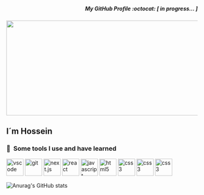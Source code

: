 ##### <div align="right"> My GitHub Profile :octocat: [ in progress... ] </div>


<p align="center">
  <img src="https://images.unsplash.com/photo-1584949091598-c31daaaa4aa9?ixlib=rb-4.0.3&ixid=MnwxMjA3fDB8MHxwaG90by1wYWdlfHx8fGVufDB8fHx8&auto=format&fit=crop&w=2070&q=80" 
  width="800px"
  height="250px"/>
</p>

## I´m Hossein



### 🚀 &nbsp;Some tools I use and have learned
<p align="left">
<img src="https://cdn.jsdelivr.net/gh/devicons/devicon/icons/vscode/vscode-original.svg" alt="vscode" width="45" height="45"/>
<img src="https://cdn.jsdelivr.net/gh/devicons/devicon/icons/git/git-original.svg" alt="git" width="45" height="45" />   
<img src="https://cdn.jsdelivr.net/gh/devicons/devicon/icons/nextjs/nextjs-line.svg" alt="next.js" width="45" height="45" />
<img src="https://cdn.jsdelivr.net/gh/devicons/devicon/icons/react/react-original.svg" alt="react" width="45" height="45"/>
<img src="https://cdn.jsdelivr.net/gh/devicons/devicon/icons/javascript/javascript-original.svg" alt="javascript" width="45" height="45" />
<img src="https://cdn.jsdelivr.net/gh/devicons/devicon/icons/html5/html5-plain-wordmark.svg" alt="html5" width="45" height="45"/>
<img src="https://cdn.jsdelivr.net/gh/devicons/devicon/icons/css3/css3-plain-wordmark.svg" alt="css3" width="45" height="45"/>
<img src="https://cdn.jsdelivr.net/gh/devicons/devicon/icons/npm/npm-original-wordmark.svg" alt="css3" width="45" height="45"/>
<img src="https://cdn.jsdelivr.net/gh/devicons/devicon/icons/slack/slack-original-wordmark.svg" alt="css3" width="45" height="45"/>
</p>

![Anurag's GitHub stats](https://github-readme-stats.vercel.app/api?username=hosseinkrouna&theme=monokai&show_icons=true)


